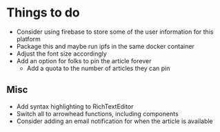 # Things to do

- Consider using firebase to store some of the user information for this platform
- Package this and maybe run ipfs in the same docker container
- Adjust the font size accordingly
- Add an option for folks to pin the article forever
  - Add a quota to the number of articles they can pin

## Misc

- Add syntax highlighting to RichTextEditor
- Switch all to arrowhead functions, including components
- Consider adding an email notification for when the article is available
